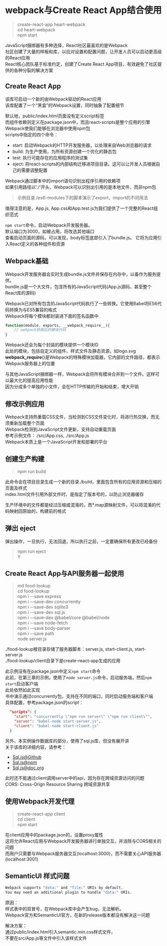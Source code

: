 # webpack与Create React App结合使用

> create-react-app heart-webpack  
> cd heart-webpack  
> npm start  

JavaScript捆绑器有多种选择，React社区最喜欢的是Webpack  
社区创建了大量的样板和库，以应对设置和配置问题，让开发人员可以启动更高级的React应用  
React核心团队基于标准约定，创建了Create React App项目，有效避免了社区提供的各种分裂的解决方案  

## Create React App

该库可启动一个新的由Webpack驱动的React应用  
该库配置了一个“黑盒”的Webpack设置，同时抽象了配置细节  

默认地，public/index.html页面没有定义script标签  
而组件依赖则定义在package.json中，而且react-scripts是整个应用的引擎  
Webpack使我们能够在浏览器中使用npm包  
scripts中指定的四个命令：  

- start: 启动Webpack的HTTP开发服务器，以处理来自Web浏览器的请求  
- build: 为生产使用，为所有资源创建一个优化的静态包  
- test: 执行可能存在的应用程序的测试集  
- eject: 将react-scripts的内部结构迁移进项目目录。这可以让开发人员根据自己的需要调整配置  

Webpack通过脚本中的import语句识别出程序引用的依赖项  
如果引用路径以'./'开头，Webpack可以识别出引用的是本地文件，而非npm包  

> 示例目录./es6-modules下的脚本演示了export，import的不同用法  

值得注意的是，App.js, App.css和App.test.js为我们提供了一个完整的React组织范式  

`npm start`命令，启动Webpack开发服务器。  
默认端口为3000，如被占用，将改选其他端口  
查看启动页面的源码，可以发现，body标签底部引入了bundle.js。
它将为应用引入React定义的各种组件和资源  

## Webpack基础

Webpack开发服务器会实时生成bundle.js文件并保存在内存中，以备作为服务提供。  
bundle.js是一个大文件，包含所有的JavaScript代码(App.js源码，甚至整个React库的源码)  

Webpack已对所有包含的JavaScript代码执行了一些转换。它使用Babel将ES6代码转换为与ES5兼容的格式  
Webpack将每个模块都封装进下面的签名函数中

```javascript
function(module, exports, __webpack_require__){
    // webpack转换后的模块代码
}
```

Webpack还会为每个封装的模块提供一个模块ID  
此处的模块，包括自定义的组件，样式文件及静态资源，如logo.svg  
__webpack_require__()是Webpack的特殊模块加载器，它内部的文件路径，都表示Webpack服务器上的位置  

与其他JavaScript捆绑器一样，Webpack会将所有模块合并到一个文件。这样可以最大化的提高应用性能  
因为分成多个单独的小文件，会在HTTP传输的开始和结束，增大开销  

## 修改示例应用

Webpack支持热重载CSS文件，当检测到CSS文件变化时，将进行热交换，而无须重新加载整个页面  
Webpack检测到JavaScript文件更新，支持自动重载页面  
参考示例文件：./src/App.css, ./src/App.js  
Webpack本质上是一个JavaScript开发和部署的平台  

## 创建生产构建

> npm run build  

此命令会在项目目录生成一个新的目录./build，里面包含所有的应用资源和压缩的页面及样式  
index.html文件引用外部文件时，是指定了版本号的，以防止浏览器缓存  

生产环境中的文件都是经过压缩或混淆的，而*.map源映射文件，可以将混淆的代码映射回原始的，构建前的格式  

## 弹出 eject

弹出操作，一旦执行，无法回退，所以执行之前，一定要确保所有更改已经备份  

> npm run eject  
> Y  

## Create React App与API服务器一起使用

> md food-lookup  
> cd food-lookup  
> npm i --save express  
> npm i --save-dev concurrently  
> npm i --save-dev sqlite3  
> npm i --save-dev sql.js  
> npm i --save-dev @babel/core @babel/node  
> npm i --save node-fetch  
> npm i --save body-parser  
> npm i --save path  
> node server.js  

./food-lookup根目录存储了服务器脚本：server.js, start-client.js, start-server.js  
./food-lookup/client目录下是create-react-app生成的应用  

此示例没有在package.json中定义`npm start`命令  
此前，在第三章的示例，使用了`node server.js`命令，启动服务端，然后`npm start`启动客户端  
此处依然如此实现  
书中演示通过concurrently包，支持在不同的端口，同时启动服务端和客户端  
具体配置，参考package.json的script：  

```json
  "scripts": {
    "start": "concurrently \"npm run server\" \"npm run client\"",
    "server": "babel-node start-server.js",
    "client": "babel-node start-client.js"
  }
```

另外，本实例操作数据库的部分，使用了sql.js库，但没有展开讲  
关于该库的详细内容，请参考：  

- [Sql.js@Github](https://github.com/sql-js/sql.js)  
- [Sql.js@npm](https://www.npmjs.com/package/sql-js)  
- [Sql.js@doc.org](https://sql.js.org/#/)  

此时还不能通过client调用server中的api，因为存在跨域资源访问的问题  
CORS: Cross-Orign Resource Sharing 跨域资源共享

## 使用Webpack开发代理

> create-react-app client  
> cd client  
> npm start  

在client应用中的package.json的，设置proxy属性  
这将允许React应用与Webpack开发服务器进行单独交互，并消除与CORS相关的问题  
而用户只需要与Webpack服务器交互(localhost:3000)，而不需要关心API服务器(localhost:3001)  

## SemanticUI 样式问题

```cmd
Webpack supports "data:" and "file:" URIs by default.
You may need an additional plugin to handle "data:" URIs.
```

原因：  
样式表中的双冒号，在Webpack库中会产生bug，无法解析。  
Webpack官方和SemanticUI官方，在新的release版本都没有解决这一问题  

解决方案：  
通过public/index.html引入semantic.min.css样式文件，  
不要在src/App.js等文件中引入该样式文件  
